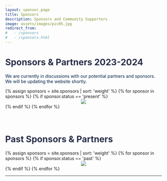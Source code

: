 ```yaml
---
layout: sponsor_page
title: Sponsors
description: Sponsors and Community Supporters
image: assets/images/pic05.jpg
redirect_from:
#   - /sponsors
#   - /sponsors.html
---
```


<!-- <h1 style="color: #2a2f4a !important;">Sponsors</h1>  -->

<h1 style="color: #2a2f4a !important;">Sponsors & Partners 2023-2024</h1>
<p style="color: #002047" >We are currently in discussions with our potential partners and sponsors. We will be updating the website shortly.</p>

<div class="row">
{% assign sponsors = site.sponsors | sort: 'weight' %}
{% for sponsor in sponsors %}
	{% if sponsor.status == 'present' %}
		<div class="3u" style="text-align:center;">
			<span class="image fit">
				<img src="{{ sponsor.img | prepend: site.baseurl | prepend: site.url }}" class="img">
			</span>
		</div>
	{% endif %}
{% endfor %}
</div>


<h1 style="color: #2a2f4a !important; padding-top: 2.5rem;">Past Sponsors & Partners</h1>
<div class="row">
{% assign sponsors = site.sponsors | sort: 'weight' %}
{% for sponsor in sponsors %}
{% if sponsor.status == 'past' %}
		<div class="2u" style="text-align:center;">
			<span class="image fit">
				<img src="{{ sponsor.img | prepend: site.baseurl | prepend: site.url }}" class="img-sponsor">
			</span>
		</div>
		{% endif %}
{% endfor %}

<hr>
